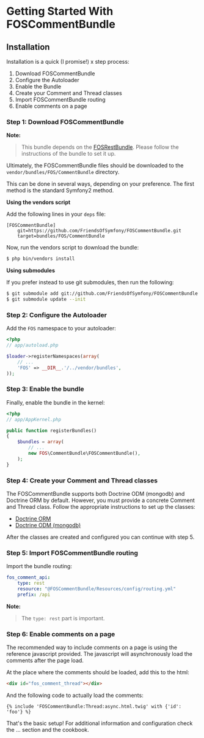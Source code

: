 Getting Started With FOSCommentBundle
=====================================

## Installation

Installation is a quick (I promise!) x step process:

1. Download FOSCommentBundle
2. Configure the Autoloader
3. Enable the Bundle
4. Create your Comment and Thread classes
5. Import FOSCommentBundle routing
6. Enable comments on a page


### Step 1: Download FOSCommentBundle

**Note:**

> This bundle depends on the [FOSRestBundle](https://github.com/FriendsOfSymfony/FOSRestBundle). Please follow the instructions of the bundle to set it up.

Ultimately, the FOSCommentBundle files should be downloaded to the
`vendor/bundles/FOS/CommentBundle` directory.

This can be done in several ways, depending on your preference. The first
method is the standard Symfony2 method.

**Using the vendors script**

Add the following lines in your `deps` file:

```
[FOSCommentBundle]
    git=https://github.com/FriendsOfSymfony/FOSCommentBundle.git
    target=bundles/FOS/CommentBundle
```

Now, run the vendors script to download the bundle:

``` bash
$ php bin/vendors install
```

**Using submodules**

If you prefer instead to use git submodules, then run the following:

``` bash
$ git submodule add git://github.com/FriendsOfSymfony/FOSCommentBundle.git vendor/bundles/FOS/CommentBundle
$ git submodule update --init
```

### Step 2: Configure the Autoloader

Add the `FOS` namespace to your autoloader:

``` php
<?php
// app/autoload.php

$loader->registerNamespaces(array(
    // ...
    'FOS' => __DIR__.'/../vendor/bundles',
));
```

### Step 3: Enable the bundle

Finally, enable the bundle in the kernel:

``` php
<?php
// app/AppKernel.php

public function registerBundles()
{
    $bundles = array(
        // ...
        new FOS\CommentBundle\FOSCommentBundle(),
    );
}
```

### Step 4: Create your Comment and Thread classes

The FOSCommentBundle supports both Doctrine ODM (mongodb) and Doctrine ORM by
default. However, you must provide a concrete Comment and Thread class. Follow
the appropriate instructions to set up the classes:
- [Doctrine ORM](mapping_orm.md)
- [Doctrine ODM (mongodb)](mapping_mongodb.md)

After the classes are created and configured you can continue with step 5.

### Step 5: Import FOSCommentBundle routing

Import the bundle routing:

``` yaml
fos_comment_api:
    type: rest
    resource: "@FOSCommentBundle/Resources/config/routing.yml"
    prefix: /api
```
**Note:**

> The `type: rest` part is important.

### Step 6: Enable comments on a page
The recommended way to include comments on a page is using the reference
javascript provided. The javascript will asynchronously load the comments after
the page load.

At the place where the comments should be loaded, add this to the html:
``` html
<div id="fos_comment_thread"></div>
```

And the following code to actually load the comments:
``` jinja
{% include 'FOSCommentBundle:Thread:async.html.twig' with {'id': 'foo'} %}
```

That's the basic setup! For additional information and configuration check the ... section and the cookbook.

